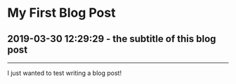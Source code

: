 <!--
--META--
tags=initiallearning, --END--
-->

# My First Blog Post

## 2019-03-30 12:29:29 - the subtitle of this blog post

---

I just wanted to test writing a blog post!